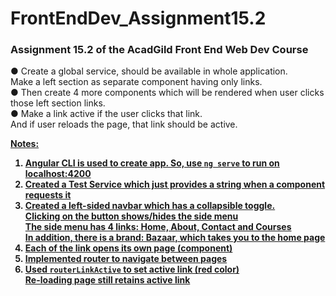 # FrontEndDev_Assignment15.2
### Assignment 15.2 of the AcadGild Front End Web Dev Course

● Create a global service, should be available in whole application.  
 Make a left section as separate component having only links.  
● Then create 4 more components which will be rendered when user clicks  
 those left section links.  
● Make a link active if the user clicks that link.  
 And if user reloads the page, that link should be active.
 
<u><b>Notes:
 1. Angular CLI is used to create app. So, use `ng serve` to run on localhost:4200
 2. Created a Test Service which just provides a string when a component requests it
 3. Created a left-sided navbar which has a collapsible toggle.  
    Clicking on the button shows/hides the side menu  
    The side menu has 4 links: Home, About, Contact and Courses  
    In addition, there is a brand: Bazaar, which takes you to the home page  
 4. Each of the link opens its own page (component)  
 5. Implemented router to navigate between pages  
 6. Used `routerLinkActive` to set active link (red color)  
    Re-loading page still retains active link
 
     
    